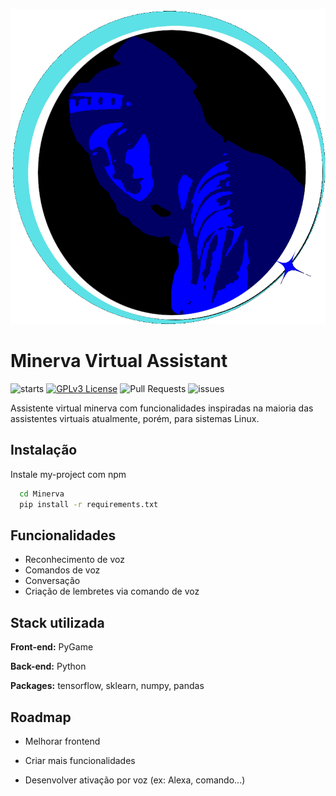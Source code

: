 
![Logo](https://raw.githubusercontent.com/Rene-Michel99/Minerva/main/src/Views/icons/minerva_icon_final.png)


# Minerva Virtual Assistant

![starts](https://img.shields.io/github/stars/Rene-Michel99/Minerva)
[![GPLv3 License](https://img.shields.io/badge/License-GPL%20v3-yellow.svg)](https://opensource.org/licenses/)
![Pull Requests](https://img.shields.io/github/issues-pr/Rene-Michel99/Minerva) ![issues](https://img.shields.io/github/issues/Rene-Michel99/Minerva)

Assistente virtual minerva com funcionalidades inspiradas na
maioria das assistentes virtuais atualmente, porém, para sistemas
Linux.


## Instalação

Instale my-project com npm

```bash
  cd Minerva
  pip install -r requirements.txt
```
    
## Funcionalidades

- Reconhecimento de voz
- Comandos de voz
- Conversação
- Criação de lembretes via comando de voz


## Stack utilizada

**Front-end:** PyGame

**Back-end:** Python

**Packages:** tensorflow, sklearn, numpy, pandas


## Roadmap

- Melhorar frontend

- Criar mais funcionalidades

- Desenvolver ativação por voz (ex: Alexa, comando...)

